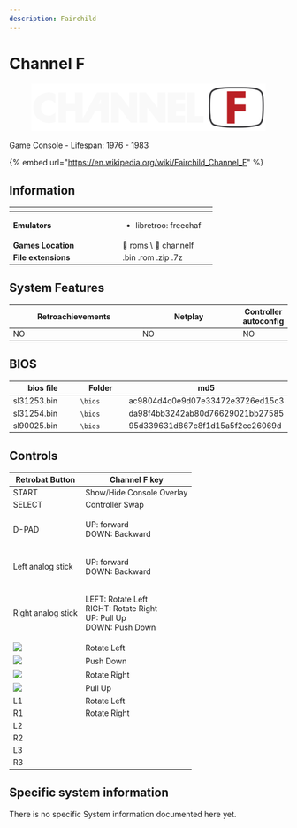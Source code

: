 ```yaml
---
description: Fairchild
---
```


# Channel F

<div align="left">

<figure><picture><source srcset="https://raw.githubusercontent.com/fabricecaruso/es-theme-carbon/91d85c7849cc550b0cac4e75cb8e0923d3b61b5e/art/logos/channelf-w.svg" media="(prefers-color-scheme: dark)"><img src="https://raw.githubusercontent.com/fabricecaruso/es-theme-carbon/52ff37c9e265587d006945a2ba695b5a962b3a3d/art/logos/channelf.svg" alt=""></picture><figcaption></figcaption></figure>

</div>

Game Console - Lifespan: 1976 - 1983

{% embed url="https://en.wikipedia.org/wiki/Fairchild_Channel_F" %}

## Information

<table data-header-hidden><thead><tr><th width="184"></th><th></th><th data-hidden></th></tr></thead><tbody><tr><td><strong>Emulators</strong></td><td><ul><li>libretroo: freechaf</li></ul></td><td></td></tr><tr><td><strong>Games Location</strong></td><td><span data-gb-custom-inline data-tag="emoji" data-code="1f4c1">📁</span> roms \ <span data-gb-custom-inline data-tag="emoji" data-code="1f4c2">📂</span> channelf</td><td></td></tr><tr><td><strong>File extensions</strong></td><td>.bin .rom .zip .7z</td><td></td></tr></tbody></table>

## System Features

<table><thead><tr><th width="245">Retroachievements</th><th width="200">Netplay</th><th>Controller autoconfig</th></tr></thead><tbody><tr><td>NO</td><td>NO</td><td>NO</td></tr></tbody></table>

## BIOS

<table><thead><tr><th width="209.55555555555557">bios file</th><th width="189">Folder</th><th>md5</th></tr></thead><tbody><tr><td>sl31253.bin</td><td><code>\bios</code></td><td>ac9804d4c0e9d07e33472e3726ed15c3</td></tr><tr><td>sl31254.bin</td><td><code>\bios</code></td><td>da98f4bb3242ab80d76629021bb27585</td></tr><tr><td>sl90025.bin</td><td><code>\bios</code></td><td>95d339631d867c8f1d15a5f2ec26069d</td></tr></tbody></table>

## Controls

| Retrobat Button                                      | Channel F key                                                                     |
| ---------------------------------------------------- | --------------------------------------------------------------------------------- |
| START                                                | Show/Hide Console Overlay                                                         |
| SELECT                                               | Controller Swap                                                                   |
| D-PAD                                                | <p>UP: forward<br>DOWN: Backward</p>                                              |
| Left analog stick                                    | <p>UP: forward<br>DOWN: Backward</p>                                              |
| Right analog stick                                   | <p>LEFT: Rotate Left<br>RIGHT: Rotate Right<br>UP: Pull Up<br>DOWN: Push Down</p> |
| ![](<../../../../en/.gitbook/assets/image (45).png>) | Rotate Left                                                                       |
| ![](<../../../../en/.gitbook/assets/image (27).png>) | Push Down                                                                         |
| ![](<../../../../en/.gitbook/assets/image (13).png>) | Rotate Right                                                                      |
| ![](<../../../../en/.gitbook/assets/image (47).png>) | Pull Up                                                                           |
| L1                                                   | Rotate Left                                                                       |
| R1                                                   | Rotate Right                                                                      |
| L2                                                   |                                                                                   |
| R2                                                   |                                                                                   |
| L3                                                   |                                                                                   |
| R3                                                   |                                                                                   |

## Specific system information

There is no specific System information documented here yet.
